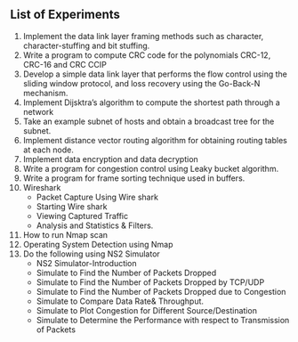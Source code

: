 ## List of Experiments
1. Implement the data link layer framing methods such as character, character-stuffing and bit
stuffing.
2. Write a program to compute CRC code for the polynomials CRC-12, CRC-16 and CRC CCIP
3. Develop a simple data link layer that performs the flow control using the sliding window protocol,
and loss recovery using the Go-Back-N mechanism.
4. Implement Dijsktra’s algorithm to compute the shortest path through a network
5. Take an example subnet of hosts and obtain a broadcast tree for the subnet.
6. Implement distance vector routing algorithm for obtaining routing tables at each node.
7. Implement data encryption and data decryption
8. Write a program for congestion control using Leaky bucket algorithm.
9. Write a program for frame sorting technique used in buffers.
10. Wireshark
    - Packet Capture Using Wire shark
    - Starting Wire shark
    - Viewing Captured Traffic
    - Analysis and Statistics & Filters.
11. How to run Nmap scan
12. Operating System Detection using Nmap
13. Do the following using NS2 Simulator
    - NS2 Simulator-Introduction
    - Simulate to Find the Number of Packets Dropped
    - Simulate to Find the Number of Packets Dropped by TCP/UDP
    - Simulate to Find the Number of Packets Dropped due to Congestion
    - Simulate to Compare Data Rate& Throughput.
    - Simulate to Plot Congestion for Different Source/Destination
    - Simulate to Determine the Performance with respect to Transmission of Packets
